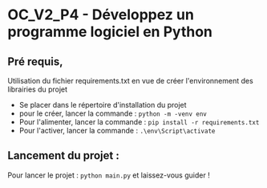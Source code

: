 # OC_V2_P4 - Développez un programme logiciel en Python

## Pré requis,

Utilisation du fichier requirements.txt en vue de créer l'environnement des librairies du projet
* Se placer dans le répertoire d'installation du projet
* pour le créer, lancer la commande : 
    `python -m -venv env`
* Pour l'alimenter, lancer la commande :
    `pip install -r requirements.txt`
* Pour l'activer, lancer la commande :
    `.\env\Script\activate`

## Lancement du projet :

Pour lancer le projet : `python main.py` et laissez-vous guider !
